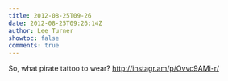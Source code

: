 ```yaml
---
title: 2012-08-25T09-26
date: 2012-08-25T09:26:14Z
author: Lee Turner
showtoc: false
comments: true
---
```


So, what pirate tattoo to wear? http://instagr.am/p/Ovvc9AMi-r/

